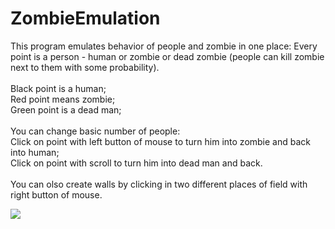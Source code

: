 ZombieEmulation
=============

This program emulates behavior of people and zombie in one place: Every point is a person - human or zombie or dead zombie (people can kill zombie next to them with some probability).<br><br>
	Black point is a human;<br>
	Red point means zombie;<br>
	Green point is a dead man;<br><br>
You can change basic number of people: <br>Click on point with left button of mouse to turn him into zombie and back into human;<br>
Click on point with scroll to turn him into dead man and back.<br><br>
You can olso create walls by clicking in two different places of field with right button of mouse.

<img src="https://www.dropbox.com/s/h2lqmwafus9bmj9/1.bmp?dl=0">

